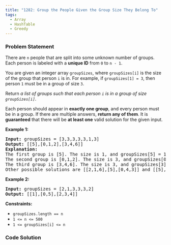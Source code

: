 ```yaml
---
title: "1282: Group the People Given the Group Size They Belong To"
tags:
  - Array
  - HashTable
  - Greedy
---
```

### Problem Statement

<p>There are <code>n</code> people that are split into some unknown number of groups. Each person is labeled with a <strong>unique ID</strong> from <code>0</code> to <code>n - 1</code>.</p>

<p>You are given an integer array <code>groupSizes</code>, where <code>groupSizes[i]</code> is the size of the group that person <code>i</code> is in. For example, if <code>groupSizes[1] = 3</code>, then person <code>1</code> must be in a group of size <code>3</code>.</p>

<p>Return <em>a list of groups such that each person <code>i</code> is in a group of size <code>groupSizes[i]</code></em>.</p>

<p>Each person should appear in <strong>exactly one group</strong>, and every person must be in a group. If there are multiple answers, <strong>return any of them</strong>. It is <strong>guaranteed</strong> that there will be <strong>at least one</strong> valid solution for the given input.</p>


<p><strong class="example">Example 1:</strong></p>

<pre>
<strong>Input:</strong> groupSizes = [3,3,3,3,3,1,3]
<strong>Output:</strong> [[5],[0,1,2],[3,4,6]]
<b>Explanation:</b> 
The first group is [5]. The size is 1, and groupSizes[5] = 1.
The second group is [0,1,2]. The size is 3, and groupSizes[0] = groupSizes[1] = groupSizes[2] = 3.
The third group is [3,4,6]. The size is 3, and groupSizes[3] = groupSizes[4] = groupSizes[6] = 3.
Other possible solutions are [[2,1,6],[5],[0,4,3]] and [[5],[0,6,2],[4,3,1]].
</pre>

<p><strong class="example">Example 2:</strong></p>

<pre>
<strong>Input:</strong> groupSizes = [2,1,3,3,3,2]
<strong>Output:</strong> [[1],[0,5],[2,3,4]]
</pre>


<p><strong>Constraints:</strong></p>

<ul>
	<li><code>groupSizes.length == n</code></li>
	<li><code>1 &lt;= n &lt;= 500</code></li>
	<li><code>1 &lt;= groupSizes[i] &lt;= n</code></li>
</ul>


### Code Solution

```python

```
